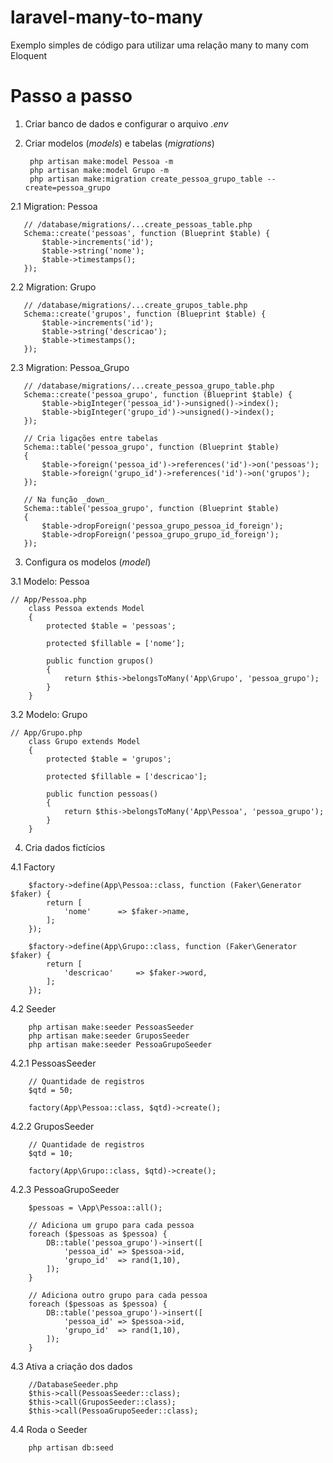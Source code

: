 # laravel-many-to-many

Exemplo simples de código para utilizar uma relação many to many com Eloquent

# Passo a passo

1. Criar banco de dados e configurar o arquivo _.env_

2. Criar modelos (_models_) e tabelas (_migrations_)

        php artisan make:model Pessoa -m
        php artisan make:model Grupo -m
        php artisan make:migration create_pessoa_grupo_table --create=pessoa_grupo

 2.1 Migration: Pessoa

       // /database/migrations/...create_pessoas_table.php
       Schema::create('pessoas', function (Blueprint $table) {
           $table->increments('id');
           $table->string('nome');
           $table->timestamps();
       });

 2.2 Migration: Grupo

       // /database/migrations/...create_grupos_table.php
       Schema::create('grupos', function (Blueprint $table) {
           $table->increments('id');
           $table->string('descricao');
           $table->timestamps();
       });

 2.3 Migration: Pessoa_Grupo

       // /database/migrations/...create_pessoa_grupo_table.php
       Schema::create('pessoa_grupo', function (Blueprint $table) {
           $table->bigInteger('pessoa_id')->unsigned()->index();
           $table->bigInteger('grupo_id')->unsigned()->index();
       });
      
       // Cria ligações entre tabelas
       Schema::table('pessoa_grupo', function (Blueprint $table)
       {
           $table->foreign('pessoa_id')->references('id')->on('pessoas');
           $table->foreign('grupo_id')->references('id')->on('grupos');
       });

       // Na função _down_
       Schema::table('pessoa_grupo', function (Blueprint $table)
       {
           $table->dropForeign('pessoa_grupo_pessoa_id_foreign');
           $table->dropForeign('pessoa_grupo_grupo_id_foreign');
       });

3. Configura os modelos (_model_)

 3.1 Modelo: Pessoa
 	
 	// App/Pessoa.php
        class Pessoa extends Model
        {
    	    protected $table = 'pessoas';
    
    	    protected $fillable = ['nome'];
    
            public function grupos()
            {
	      	    return $this->belongsToMany('App\Grupo', 'pessoa_grupo');
            }
        }
    
 3.2 Modelo: Grupo

	// App/Grupo.php
        class Grupo extends Model
        {
            protected $table = 'grupos';

            protected $fillable = ['descricao'];

            public function pessoas()
            {
                return $this->belongsToMany('App\Pessoa', 'pessoa_grupo');
            }
        }


4. Cria dados fictícios

 4.1 Factory

        $factory->define(App\Pessoa::class, function (Faker\Generator $faker) {
            return [
                'nome'		=> $faker->name,
            ];
        });

        $factory->define(App\Grupo::class, function (Faker\Generator $faker) {
            return [
                'descricao'		=> $faker->word,
            ];
        });

 4.2 Seeder

        php artisan make:seeder PessoasSeeder
        php artisan make:seeder GruposSeeder
        php artisan make:seeder PessoaGrupoSeeder

 4.2.1 PessoasSeeder

        // Quantidade de registros
        $qtd = 50;
        
        factory(App\Pessoa::class, $qtd)->create();

 4.2.2 GruposSeeder

        // Quantidade de registros
        $qtd = 10;
        
        factory(App\Grupo::class, $qtd)->create();

 4.2.3 PessoaGrupoSeeder

        $pessoas = \App\Pessoa::all();

        // Adiciona um grupo para cada pessoa
        foreach ($pessoas as $pessoa) {
            DB::table('pessoa_grupo')->insert([
                'pessoa_id'	=> $pessoa->id,
                'grupo_id'	=> rand(1,10),
            ]);
        }

        // Adiciona outro grupo para cada pessoa
        foreach ($pessoas as $pessoa) {
            DB::table('pessoa_grupo')->insert([
                'pessoa_id'	=> $pessoa->id,
                'grupo_id'	=> rand(1,10),
            ]);
        }

 4.3 Ativa a criação dos dados

        //DatabaseSeeder.php
        $this->call(PessoasSeeder::class);
        $this->call(GruposSeeder::class);
        $this->call(PessoaGrupoSeeder::class);    

 4.4 Roda o Seeder

        php artisan db:seed


